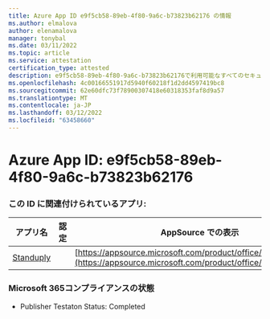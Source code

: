 ```yaml
---
title: Azure App ID e9f5cb58-89eb-4f80-9a6c-b73823b62176 の情報
ms.author: elmalova
author: elenamalova
manager: tonybal
ms.date: 03/11/2022
ms.topic: article
ms.service: attestation
certification_type: attested
description: e9f5cb58-89eb-4f80-9a6c-b73823b62176で利用可能なすべてのセキュリティおよびコンプライアンス情報。
ms.openlocfilehash: 4c00166551917d5940f60218f1d2dd4597419bc8
ms.sourcegitcommit: 62e60dfc73f78900307418e60318353faf8d9a57
ms.translationtype: MT
ms.contentlocale: ja-JP
ms.lasthandoff: 03/12/2022
ms.locfileid: "63458660"
---
```

# <a name="azure-app-id-e9f5cb58-89eb-4f80-9a6c-b73823b62176"></a>Azure App ID: e9f5cb58-89eb-4f80-9a6c-b73823b62176


### <a name="apps-associated-with-this-id"></a>この ID に関連付けられているアプリ:
| **アプリ名** | **認定** | **AppSource での表示** |
|--------------|---------------|-----------------------|
| [Standuply](../forward/WA200003001) |  | [https://appsource.microsoft.com/product/office/WA200003001](https://appsource.microsoft.com/product/office/WA200003001) |

### <a name="microsoft-365-app-compliance-status"></a>Microsoft 365コンプライアンスの状態
- Publisher Testaton Status: Completed
